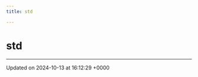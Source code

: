 ```yaml
---
title: std

---
```


# std








-------------------------------

Updated on 2024-10-13 at 16:12:29 +0000